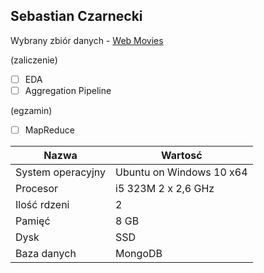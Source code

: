 ## Sebastian Czarnecki

Wybrany zbiór danych - [Web Movies](https://snap.stanford.edu/data/web-Movies.html)

(zaliczenie)

- [ ] EDA
- [ ] Aggregation Pipeline

(egzamin)

- [ ] MapReduce

| Nazwa                 | Wartosć    |
|-----------------------|------------|
| System operacyjny     | Ubuntu on Windows 10 x64 |
| Procesor              | i5 323M 2 x 2,6 GHz |
| Ilość rdzeni          | 2 |
| Pamięć                | 8 GB |
| Dysk                  | SSD |
| Baza danych           | MongoDB |
